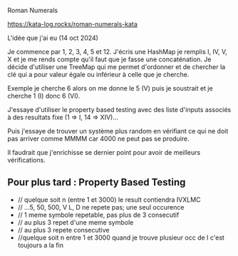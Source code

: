 Roman Numerals

https://kata-log.rocks/roman-numerals-kata


L'idée que j'ai eu (14 oct 2024)

Je commence par 1, 2, 3, 4, 5 et 12.
J'écris une HashMap je remplis I, IV, V, X et je me rends compte qu'il faut que je fasse une concaténation.
Je décide d'utiliser une TreeMap qui me permet d'ordonner et de chercher la clé qui a pour valeur égale ou inférieur à celle que je cherche.

Exemple je cherche 6 alors on me donne le 5 (V) puis je soustrait et je cherche 1 (I) donc 6 (VI).

J'essaye d'utiliser le property based testing avec des liste d'inputs associés à des resultats fixe (1 => I, 14 => XIV)...

Puis j'essaye de trouver un système plus random en vérifiant ce qui ne doit pas arriver comme MMMM car 4000 ne peut pas se produire.

Il faudrait que j'enrichisse se dernier point pour avoir de meilleurs vérifications.


## Pour plus tard :  Property Based Testing


-  // quelque soit n (entre 1 et 3000) le result contiendra IVXLMC
-  // ...5, 50, 500, V L, D ne repete pas; une seul occurence
-  // 1 meme symbole repetable, pas plus de 3 consecutif
-  // au plus 3 repet d'une meme symbole
-  // au plus 3 repete consecutive
-  //quelque soit n entre 1 et 3000 quand je trouve plusieur occ de I c'est toujours a la fin

  
